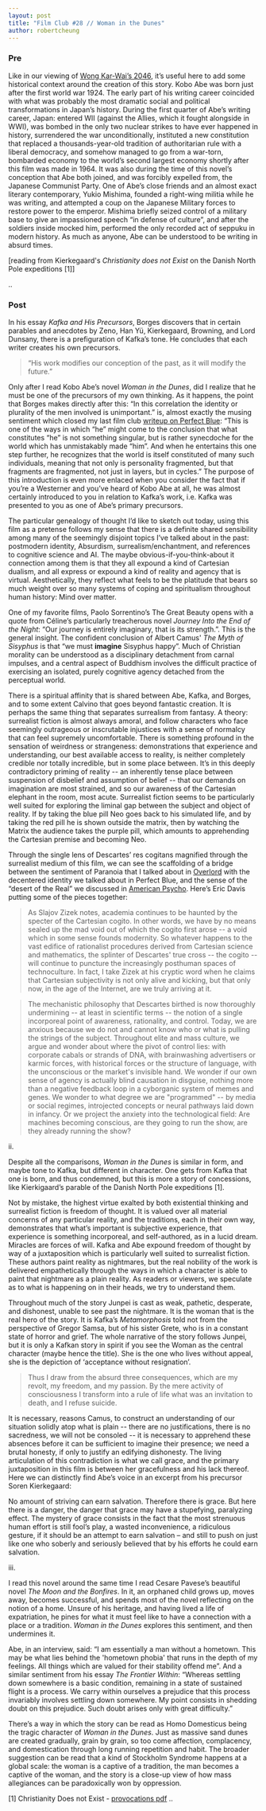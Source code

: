 ```yaml
---
layout: post
title: "Film Club #28 // Woman in the Dunes"
author: robertcheung
---
```


### Pre
Like in our viewing of [Wong Kar-Wai’s 2046](http://oaklandfilmclub.com/posts/film-club-2-2046/), it’s useful here to add some historical context around the creation of this story. Kobo Abe was born just after the first world war 1924. The early part of his writing career coincided with what was probably the most dramatic social and political transformations in Japan’s history. During the first quarter of Abe’s writing career, Japan: entered WII (against the Allies, which it fought alongside in WWI), was bombed in the only two nuclear strikes to have ever happened in history, surrendered the war unconditionally, instituted a new constitution that replaced a thousands-year-old tradition of authoritarian rule with a liberal democracy, and somehow managed to go from a war-torn, bombarded economy to the world’s second largest economy shortly after this film was made in 1964. It was also during the time of this novel’s conception that Abe both joined, and was forcibly expelled from, the Japanese Communist Party. One of Abe’s close friends and an almost exact literary contemporary, Yukio Mishima, founded a right-wing militia while he was writing, and attempted a coup on the Japanese Military forces to restore power to the emperor. Mishima briefly seized control of a military base to give an impassioned speech “in defense of culture”, and after the soldiers inside mocked him, performed the only recorded act of seppuku in modern history. As much as anyone, Abe can be understood to be writing in absurd times. 

[reading from Kierkegaard's _Christianity does not Exist_ on the Danish North Pole expeditions [1]]

..

### Post

In his essay _Kafka and His Precursors_, Borges discovers that in certain parables and anecdotes by Zeno, Han Yü, Kierkegaard, Browning, and Lord Dunsany, there is a prefiguration of Kafka’s tone. He concludes that each writer creates his own precursors.

> “His work modifies our conception of the past, as it will modify the future.”

Only after I read Kobo Abe’s novel _Woman in the Dunes_, did I realize that he must be one of the precursors of my own thinking. As it happens, the point that Borges makes directly after this: “In this correlation the identity or plurality of the men involved is unimportant.” is, almost exactly the musing sentiment which closed my last film club [writeup on Perfect Blue](http://oaklandfilmclub.com/posts/film-club-15-perfect-blue/): “This is one of the ways in which “he” might come to the conclusion that what constitutes “he” is not something singular, but is rather synecdoche for the world which has unmistakably made “him”. And when he entertains this one step further, he recognizes that the world is itself constituted of many such individuals, meaning that not only is personality fragmented, but that fragments are fragmented, not just in layers, but in cycles.” The purpose of this introduction is even more enlaced when you consider the fact that if you’re a Westerner and you’ve heard of Kobo Abe at all, he was almost certainly introduced to you in relation to Kafka’s work, i.e. Kafka was presented to you as one of Abe’s primary precursors.

The particular genealogy of thought I’d like to sketch out today, using this film as a pretense follows my sense that there is a definite shared sensibility among many of the seemingly disjoint topics I’ve talked about in the past: postmodern identity, Absurdism, surrealism/enchantment, and references to cognitive science and AI. The maybe obvious-if-you-think-about it connection among them is that they all expound a kind of Cartesian dualism, and all express or expound a kind of reality and agency that is virtual. Aesthetically, they reflect what feels to be the platitude that bears so much weight over so many systems of coping and spiritualism throughout human history: Mind over matter.

One of my favorite films, Paolo Sorrentino’s The Great Beauty opens with a quote from Céline’s particularly treacherous novel _Journey Into the End of the Night_: “Our journey is entirely imaginary, that is its strength.”. This is the general insight. The confident conclusion of Albert Camus' _The Myth of Sisyphus_ is that “we must __imagine__ Sisyphus happy”. Much of Christian morality can be understood as a disciplinary detachment from carnal impulses, and a central aspect of Buddhism involves the difficult practice of exercising an isolated, purely cognitive agency detached from the perceptual world.

There is a spiritual affinity that is shared between Abe, Kafka, and Borges, and to some extent Calvino that goes beyond fantastic creation. It is perhaps the same thing that separates surrealism from fantasy. A theory: surrealist fiction is almost always amoral, and follow characters who face seemingly outrageous or inscrutable injustices with a sense of normalcy that can feel supremely uncomfortable. There is something profound in the sensation of weirdness or strangeness: demonstrations that experience and understanding, our best available access to reality, is neither completely credible nor totally incredible, but in some place between. It’s in this deeply contradictory priming of reality -- an inherently tense place between suspension of disbelief and assumption of belief -- that our demands on imagination are most strained, and so our awareness of the Cartesian elephant in the room, most acute. Surrealist fiction seems to be particularly well suited for exploring the liminal gap between the subject and object of reality. If by taking the blue pill Neo goes back to his simulated life, and by taking the red pill he is shown outside the matrix, then by watching the Matrix the audience takes the purple pill, which amounts to apprehending the Cartesian premise and becoming Neo.

Through the single lens of Descartes’ res cogitans magnified through the surrealist medium of this film, we can see the scaffolding of a bridge between the sentiment of Paranoia that I talked about in [Overlord](http://oaklandfilmclub.com/posts/film-club-7-overlord-1975/) with the decentered identity we talked about in Perfect Blue, and the sense of the “desert of the Real” we discussed in [American Psycho](http://oaklandfilmclub.com/posts/film-club-13-american-psycho/). Here’s Eric Davis putting some of the pieces together:

> As Slajov Zizek notes, academia continues to be haunted by the specter of the Cartesian cogito. In other words, we have by no means sealed up the mad void out of which the cogito first arose -- a void which in some sense founds modernity. So whatever happens to the vast edifice of rationalist procedures derived from Cartesian science and mathematics, the splinter of Descartes' true cross -- the cogito -- will continue to puncture the increasingly posthuman spaces of technoculture. In fact, I take Zizek at his cryptic word when he claims that Cartesian subjectivity is not only alive and kicking, but that only now, in the age of the Internet, are we truly arriving at it.

> The mechanistic philosophy that Descartes birthed is now thoroughly undermining -- at least in scientific terms -- the notion of a single incorporeal point of awareness, rationality, and control. Today, we are anxious because we do not and cannot know who or what is pulling the strings of the subject. Throughout elite and mass culture, we argue and wonder about where the pivot of control lies: with corporate cabals or strands of DNA, with brainwashing advertisers or karmic forces, with historical forces or the structure of language, with the unconscious or the market's invisible hand. We wonder if our own sense of agency is actually blind causation in disguise, nothing more than a negative feedback loop in a cyborganic system of memes and genes. We wonder to what degree we are "programmed" -- by media or social regimes, introjected concepts or neural pathways laid down in infancy. Or we project the anxiety into the technological field: Are machines becoming conscious, are they going to run the show, are they already running the show?


ii.

Despite all the comparisons, _Woman in the Dunes_ is similar in form, and maybe tone to Kafka, but different in character. One gets from Kafka that one is born, and thus condemned, but this is more a story of concessions, like Kierkigaard’s parable of the Danish North Pole expeditions [1].

Not by mistake, the highest virtue exalted by both existential thinking and surrealist fiction is freedom of thought. It is valued over all material concerns of any particular reality, and the traditions, each in their own way, demonstrates that what’s important is subjective experience, that experience is something incorporeal, and self-authored, as in a lucid dream. Miracles are forces of will. Kafka and Abe expound freedom of thought by way of a juxtaposition which is particularly well suited to surrealist fiction. These authors paint reality as nightmares, but the real nobility of the work is delivered empathetically through the ways in which a character is able to paint that nightmare as a plain reality. As readers or viewers, we speculate as to what is happening on in their heads, we try to understand them.

Throughout much of the story Junpei is cast as weak, pathetic, desperate, and dishonest, unable to see past the nightmare. It is the woman that is the real hero of the story. It is Kafka’s _Metamorphosis_ told not from the perspective of Gregor Samsa, but of his sister Grete, who is in a constant state of horror and grief. The whole narrative of the story follows Junpei, but it is only a Kafkan story in spirit if you see the Woman as the central character (maybe hence the title). She is the one who lives without appeal, she is the depiction of ‘acceptance without resignation’.

> Thus I draw from the absurd three consequences, which are my revolt, my freedom, and my passion. By the mere activity of consciousness I transform into a rule of life what was an invitation to death, and I refuse suicide.

It is necessary, reasons Camus, to construct an understanding of our situation solidly atop what is plain -- there are no justifications, there is no sacredness, we will not be consoled -- it is necessary to apprehend these absences before it can be sufficient to imagine their presence; we need a brutal honesty, if only to justify an edifying dishonesty. The living articulation of this contradiction is what we call grace, and the primary juxtaposition in this film is between her gracefulness and his lack thereof. Here we can distinctly find Abe’s voice in an excerpt from his precursor Soren Kierkegaard:

No amount of striving can earn salvation. Therefore there is grace. But here there is a danger, the danger that grace may have a stupefying, paralyzing effect. The mystery of grace consists in the fact that the most strenuous human effort is still fool’s play, a wasted inconvenience, a ridiculous gesture, if it should be an attempt to earn salvation – and still to push on just like one who soberly and seriously believed that by his efforts he could earn salvation.

iii.

I read this novel around the same time I read Cesare Pavese’s beautiful novel _The Moon and the Bonfires_. In it, an orphaned child grows up, moves away, becomes successful, and spends most of the novel reflecting on the notion of a home. Unsure of his heritage, and having lived a life of expatriation, he pines for what it must feel like to have a connection with a place or a tradition. _Woman in the Dunes_ explores this sentiment, and then undermines it.

Abe, in an interview, said: “I am essentially a man without a hometown. This may be what lies behind the 'hometown phobia' that runs in the depth of my feelings. All things which are valued for their stability offend me”. And a similar sentiment from his essay _The Frontier Within_: “Whereas settling down somewhere is a basic condition, remaining in a state of sustained flight is a process. We carry within ourselves a prejudice that this process invariably involves settling down somewhere. My point consists in shedding doubt on this prejudice. Such doubt arises only with great difficulty.”

There’s a way in which the story can be read as Homo Domesticus being the tragic character of _Woman in the Dunes_. Just as massive sand dunes are created gradually, grain by grain, so too come affection, complacency, and domestication through long running repetition and habit. The broader suggestion can be read that a kind of Stockholm Syndrome happens at a global scale: the woman is a captive of a tradition, the man becomes a captive of the woman, and the story is a close-up view of how mass allegiances can be paradoxically won by oppression.



[1] Christianity Does not Exist - [provocations pdf](http://oaklandfilmclub.com/posts/film-club-13-american-psycho/)
..

